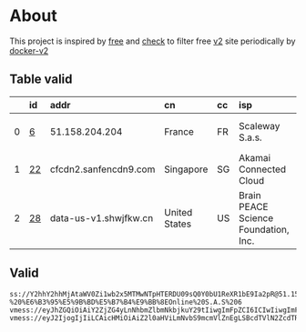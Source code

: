 
# About

This project is inspired by [free](https://github.com/freefq/free) and [check](https://github.com/yeahwu/check) to filter free [v2](https://github.com/v2fly/v2ray-core) site periodically by [docker-v2](https://hub.docker.com/r/v2ray/official)

    

## Table valid
|    | id                   | addr                  | cn            | cc   | isp                                  | ip              | chatgpt          |
|---:|:---------------------|:----------------------|:--------------|:-----|:-------------------------------------|:----------------|:-----------------|
|  0 | [6](config/6.json)   | 51.158.204.204        | France        | FR   | Scaleway S.a.s.                      | 51.158.204.204  | Yes (Region: FR) |
|  1 | [22](config/22.json) | cfcdn2.sanfencdn9.com | Singapore     | SG   | Akamai Connected Cloud               | 143.42.74.168   | Yes (Region: US) |
|  2 | [28](config/28.json) | data-us-v1.shwjfkw.cn | United States | US   | Brain PEACE Science Foundation, Inc. | 104.249.174.138 | Yes (Region: US) |

## Valid
```
ss://Y2hhY2hhMjAtaWV0Zi1wb2x5MTMwNTpHTERDU09sQ0Y0bU1ReXR1bE9Ia2pR@51.158.204.204:1165#github.com/freefq%20-%20%E6%B3%95%E5%9B%BD%E5%B7%B4%E9%BB%8EOnline%20S.A.S%206
vmess://eyJhZGQiOiAiY2ZjZG4yLnNhbmZlbmNkbjkuY29tIiwgImFpZCI6ICIwIiwgImFscG4iOiAiIiwgImhvc3QiOiAianBhZnp5aGZzZzMueW9mbmhrZmMueHl6IiwgImlkIjogIjJiNDg2MjJkLTMwN2MtNDBjZi04OGNhLTk1NGY4M2YzYTlkZCIsICJuZXQiOiAid3MiLCAicGF0aCI6ICIvdmlkZW8vdTRlQ1pUeFciLCAicG9ydCI6ICIyMDUyIiwgInBzIjogImdpdGh1Yi5jb20vZnJlZWZxIC0gXHU3ZjhlXHU1NmZkQ2xvdWRGbGFyZVx1ODI4Mlx1NzBiOSAyMiIsICJzY3kiOiAiYXV0byIsICJzbmkiOiAiIiwgInRscyI6ICIiLCAidHlwZSI6ICIiLCAidiI6ICIyIn0=
vmess://eyJ2IjogIjIiLCAicHMiOiAiZ2l0aHViLmNvbS9mcmVlZnEgLSBcdTVlN2ZcdTRlMWNcdTc3MDFcdTc5ZmJcdTUyYTggMjgiLCAiYWRkIjogImRhdGEtdXMtdjEuc2h3amZrdy5jbiIsICJwb3J0IjogIjIwNDAxIiwgImlkIjogImIxNDc4ZTI0LTQ5MTYtM2FiZS04ZjE3LTE1OTMxMDEyZWNiZSIsICJhaWQiOiAiMCIsICJzY3kiOiAiYXV0byIsICJuZXQiOiAid3MiLCAidHlwZSI6ICJub25lIiwgImhvc3QiOiAiZGF0YS11cy12MS5zaHdqZmt3LmNuIiwgInBhdGgiOiAiL2RlYmlhbiIsICJ0bHMiOiAiIiwgInNuaSI6ICIiLCAiYWxwbiI6ICIiLCAiZnAiOiAiIn0=
```

